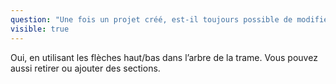 ```yaml
---
question: "Une fois un projet créé, est-il toujours possible de modifier la trame du PAC? "
visible: true
---
```

Oui, en utilisant les flèches haut/bas dans l’arbre de la trame. Vous pouvez aussi retirer ou ajouter des sections.
